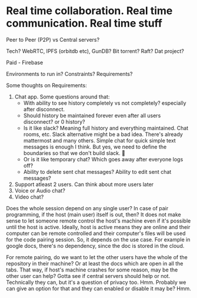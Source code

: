 # Real time collaboration. Real time communication. Real time stuff

Peer to Peer (P2P) vs Central servers?

Tech? WebRTC, IPFS (orbitdb etc), GunDB?
Bit torrent? Raft? Dat project?

Paid - Firebase

Environments to run in? Constraints? Requirements?

Some thoughts on Requirements:
1. Chat app. Some questions around that:
    - With ability to see history completely vs not completely? especially after disconnect.
    - Should history be maintained forever even after all users disconnect? or 0 history?
    - Is it like slack? Meaning full history and everything maintained. Chat rooms, etc.
    Slack alternative might be a bad idea. There's already mattermost and many others.
    Simple chat for quick simple text messages is enough I think. But yes, we need to
    define the boundaries so that we don't build slack. 🤣
    - Or is it like temporary chat? Which goes away after everyone logs off?
    - Ability to delete sent chat messages? Ability to edit sent chat messages?
2. Support atleast 2 users. Can think about more users later
3. Voice or Audio chat?
4. Video chat?

Does the whole session depend on any single user?
In case of pair programming, if the host (main user) itself is out, then?
It does not make sense to let someone remote control the host's machine even if
it's possible until the host is active. Ideally, host is active means they are
online and their computer can be remote controlled and their computer's files
will be used for the code pairing session. So, it depends on the use case.
For example in google docs, there's no dependency, since the doc is stored in
the cloud.

For remote pairing, do we want to let the other users have the whole of the
repository in their machine? Or at least the docs which are open in all the
tabs. That way, if host's machine crashes for some reason, may be the other
user can help? Gotta see if central servers should help or not. Technically they
can, but it's a question of privacy too. Hmm. Probably we can give an option for
that and they can enabled or disable it may be? Hmm.


